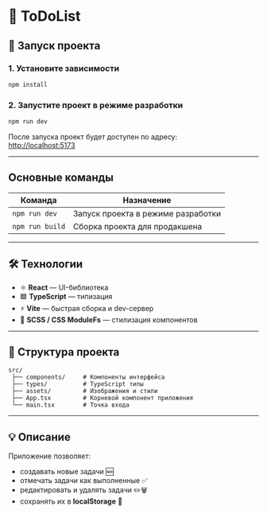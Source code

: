 # 📝 ToDoList

## 🚀 Запуск проекта

### 1. Установите зависимости
```bash
npm install
```

### 2. Запустите проект в режиме разработки
```bash
npm run dev
```

После запуска проект будет доступен по адресу:  
[http://localhost:5173](http://localhost:5173)

---

## Основные команды

| Команда | Назначение |
|----------|------------|
| `npm run dev` | Запуск проекта в режиме разработки |
| `npm run build` | Сборка проекта для продакшена |

---

## 🛠️ Технологии

- ⚛️ **React** — UI-библиотека  
- 🟦 **TypeScript** — типизация  
- ⚡ **Vite** — быстрая сборка и dev-сервер  
- 💅 **SCSS / CSS ModuleFs** — стилизация компонентов  

---

## 📁 Структура проекта

```
src/
 ├── components/     # Компоненты интерфейса
 ├── types/          # TypeScript типы
 ├── assets/         # Изображения и стили
 ├── App.tsx         # Корневой компонент приложения
 └── main.tsx        # Точка входа
```

---

## 💡 Описание

Приложение позволяет:
- создавать новые задачи 🆕  
- отмечать задачи как выполненные ✅  
- редактировать и удалять задачи ✏️🗑  
- сохранять их в **localStorage** 💾  

